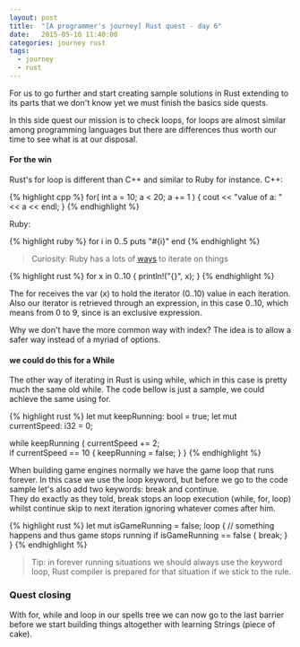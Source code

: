 ```yaml
---
layout: post
title:  "[A programmer's journey] Rust quest - day 6"
date:   2015-05-10 11:40:00
categories: journey rust
tags:
  - journey
  - rust
---
```

For us to go further and start creating sample solutions in Rust extending to
its parts that we don't know yet we must finish the basics side quests.

In this side quest our mission is to check loops, for loops are almost similar
among programming languages but there are differences thus worth our time to see
what is at our disposal.

#### For the win

Rust's for loop is different than C++ and similar to Ruby for instance.
C++:  

{% highlight cpp %}
for( int a = 10; a < 20; a += 1 )
{
  cout << "value of a: " << a << endl;
}
{% endhighlight %}  

Ruby:  

{% highlight ruby %}
for i in 0..5
  puts "#{i}"
end
{% endhighlight %}  

> Curiosity: Ruby has a lots of [ways](http://www.tutorialspoint.com/ruby/ruby_loops.htm) to iterate on things

{% highlight rust %}
for x in 0..10 {
    println!("{}", x);
}
{% endhighlight %}  

The for receives the var (x) to hold the iterator (0..10) value in each iteration.
Also our iterator is retrieved through an expression, in this case 0..10, which
means from 0 to 9, since is an exclusive expression.

Why we don't have the more common way with index? The idea is to allow a safer
way instead of a myriad of options.

#### we could do this for a While

The other way of iterating in Rust is using while, which in this case is pretty
much the same old while. The code bellow is just a sample, we could achieve the
same using for.  

{% highlight rust %}
let mut keepRunning: bool = true;
let mut currentSpeed: i32 = 0;

while keepRunning {
  currentSpeed += 2;  
  if currentSpeed == 10 {
    keepRunning = false;
  }
}
{% endhighlight %}  

When building game engines normally we have the game loop that runs forever. In
this case we use the loop keyword, but before we go to the code sample let's
also add two keywords: break and continue.  
They do exactly as they told, break stops an loop execution (while, for, loop)
whilst continue skip to next iteration ignoring whatever comes after him.  

{% highlight rust %}
let mut isGameRunning = false;
loop {
    // something happens and thus game stops running
    if isGameRunning == false { break; }
}
{% endhighlight %}  

> Tip: in forever running situations we should always use the keyword loop,
Rust compiler is prepared for that situation if we stick to the rule.

### Quest closing

With for, while and loop in our spells tree we can now go to the last barrier
before we start building things altogether with learning Strings (piece of cake).
